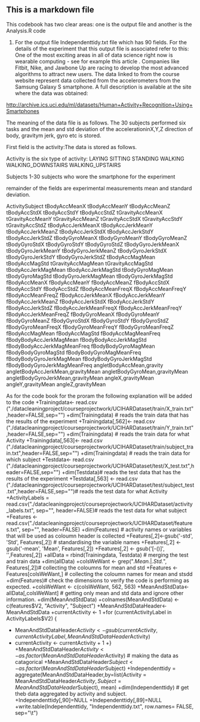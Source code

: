## This is a markdown file

This codebook has two clear areas: one is the output file and another is the Analysis.R code

1) For the output file Independenttidy.txt file which has 90 fields. For the details of the experiment that this output file is associated  refer to this:
One of the most exciting areas in all of data science right now is wearable computing - see for example this article . Companies like Fitbit, Nike, and Jawbone Up are racing to develop the most advanced algorithms to attract new users. The data linked to from the course website represent data collected from the accelerometers from the Samsung Galaxy S smartphone. A full description is available at the site where the data was obtained:

http://archive.ics.uci.edu/ml/datasets/Human+Activity+Recognition+Using+Smartphones

The meaning of the data file is as follows. The 30 subjects performed six tasks and the mean and std deviation of the accelerationinX,Y,Z direction of body, gravitym jerk, gyro etc is stored. 

First field is the activity:The data is stored as follows.

Activity is the six type of activity: 
LAYING
SITTING
STANDING
WALKING
WALKING_DOWNSTAIRS
WALKING_UPSTAIRS

Subjects 
1-30 subjects who wore the smartphone for the experiment

remainder of the fields are experimental measurements mean and standard deviation.

ActivitySubject	tBodyAccMeanX	tBodyAccMeanY	tBodyAccMeanZ	tBodyAccStdX	tBodyAccStdY	tBodyAccStdZ	tGravityAccMeanX	tGravityAccMeanY	tGravityAccMeanZ	tGravityAccStdX	tGravityAccStdY	tGravityAccStdZ	tBodyAccJerkMeanX	tBodyAccJerkMeanY	tBodyAccJerkMeanZ	tBodyAccJerkStdX	tBodyAccJerkStdY	tBodyAccJerkStdZ	tBodyGyroMeanX	tBodyGyroMeanY	tBodyGyroMeanZ	tBodyGyroStdX	tBodyGyroStdY	tBodyGyroStdZ	tBodyGyroJerkMeanX	tBodyGyroJerkMeanY	tBodyGyroJerkMeanZ	tBodyGyroJerkStdX	tBodyGyroJerkStdY	tBodyGyroJerkStdZ	tBodyAccMagMean	tBodyAccMagStd	tGravityAccMagMean	tGravityAccMagStd	tBodyAccJerkMagMean	tBodyAccJerkMagStd	tBodyGyroMagMean	tBodyGyroMagStd	tBodyGyroJerkMagMean	tBodyGyroJerkMagStd	fBodyAccMeanX	fBodyAccMeanY	fBodyAccMeanZ	fBodyAccStdX	fBodyAccStdY	fBodyAccStdZ	fBodyAccMeanFreqX	fBodyAccMeanFreqY	fBodyAccMeanFreqZ	fBodyAccJerkMeanX	fBodyAccJerkMeanY	fBodyAccJerkMeanZ	fBodyAccJerkStdX	fBodyAccJerkStdY	fBodyAccJerkStdZ	fBodyAccJerkMeanFreqX	fBodyAccJerkMeanFreqY	fBodyAccJerkMeanFreqZ	fBodyGyroMeanX	fBodyGyroMeanY	fBodyGyroMeanZ	fBodyGyroStdX	fBodyGyroStdY	fBodyGyroStdZ	fBodyGyroMeanFreqX	fBodyGyroMeanFreqY	fBodyGyroMeanFreqZ	fBodyAccMagMean	fBodyAccMagStd	fBodyAccMagMeanFreq	fBodyBodyAccJerkMagMean	fBodyBodyAccJerkMagStd	fBodyBodyAccJerkMagMeanFreq	fBodyBodyGyroMagMean	fBodyBodyGyroMagStd	fBodyBodyGyroMagMeanFreq	fBodyBodyGyroJerkMagMean	fBodyBodyGyroJerkMagStd	fBodyBodyGyroJerkMagMeanFreq	angletBodyAccMean,gravity	angletBodyAccJerkMean,gravityMean	angletBodyGyroMean,gravityMean	angletBodyGyroJerkMean,gravityMean	angleX,gravityMean	angleY,gravityMean	angleZ,gravityMean


As for the code book for the proram the following explanation will be added to the code
+Trainingdata<- read.csv ("./datacleaningproject/courseprojectwork/UCIHARDataset/train/X_train.txt",header=FALSE,sep="")
+dim(Trainingdata) # reads the train data that has the results of the experiment
+Trainingdata[,562]<- read.csv ("./datacleaningproject/courseprojectwork/UCIHARDataset/train/Y_train.txt",header=FALSE,sep="")
+dim(Trainingdata) # reads the train data for what Activity
+Trainingdata[,563]<- read.csv ("./datacleaningproject/courseprojectwork/UCIHARDataset/train/subject_train.txt",header=FALSE,sep="")
+dim(Trainingdata) # reads the train data for which subject
+Testdata<- read.csv ("./datacleaningproject/courseprojectwork/UCIHARDataset/test/X_test.txt",header=FALSE,sep="")
+dim(Testdata)# reads the test data that has the results of the experiment
+Testdata[,563] <- read.csv ("./datacleaningproject/courseprojectwork/UCIHARDataset/test/subject_test.txt",header=FALSE,sep="")# reads the test data for what Activity
+ActivityLabels = read.csv("./datacleaningproject/courseprojectwork/UCIHARDataset/activity_labels.txt", sep="", header=FALSE)# reads the test data for what subject
+Features <- read.csv("./datacleaningproject/courseprojectwork/UCIHARDataset/features.txt", sep="", header=FALSE)
+dim(Features) # activity names or variables that will be used as coloumn header is collected
+Features[,2]<-gsub('-std', 'Std', Features[,2]) # standardising the variable names
+Features[,2] <-gsub('-mean', 'Mean', Features[,2])
+Features[,2] <- gsub('[-()]', '',Features[,2])
+allData = rbind(Trainingdata, Testdata) # merging the test and train data
+dim(allData)
+colsWeWant <- grep(".*Mean.*|.*Std.*", Features[,2])# collecting the coloumns for mean and std
+Features <- Features[colsWeWant,] # collecting the coloumn names for mean and stsdd
+dim(Features)# check the dimensions to verify the code is performing as expected.
+colsWeWant <- c(colsWeWant, 562, 563)
+MeanAndStdData<-allData[,colsWeWant] # getting only mean and std data and ignore other information.
+dim(MeanAndStdData)
+colnames(MeanAndStdData) <- c(features$V2, "Activity", "Subject")
+MeanAndStdDataHeader<-MeanAndStdData
+currentActivity <- 1
+for (currentActivityLabel in ActivityLabels$V2) {
+ MeanAndStdDataHeader$Activity <- gsub(currentActivity, currentActivityLabel, MeanAndStdDataHeader$Activity)
+ currentActivity <- currentActivity + 1
+}
+MeanAndStdDataHeader$Activity <- as.factor(MeanAndStdDataHeader$Activity) # making the data as catagorical
+MeanAndStdDataHeader$Subject <- as.factor(MeanAndStdDataHeader$Subject)
+Independenttidy = aggregate(MeanAndStdDataHeader,by=list(Activity = MeanAndStdDataHeader$Activity, Subject=MeanAndStdDataHeader$Subject), mean)
+dim(Independenttidy) # get theb data aggregated by activity and subject.
+Independenttidy[,90]=NULL
+Independenttidy[,89]=NULL
+write.table(Independenttidy, "Independenttidy.txt", row.names= FALSE, sep="\t")
